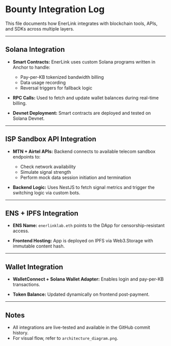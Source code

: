 #  Bounty Integration Log

This file documents how EnerLink integrates with blockchain tools, APIs, and SDKs across multiple layers.

---

##  Solana Integration

- **Smart Contracts:** EnerLink uses custom Solana programs written in Anchor to handle:
  - Pay-per-KB tokenized bandwidth billing
  - Data usage recording
  - Reversal triggers for fallback logic

- **RPC Calls:** Used to fetch and update wallet balances during real-time billing.

- **Devnet Deployment:** Smart contracts are deployed and tested on Solana Devnet.

---

##  ISP Sandbox API Integration

- **MTN + Airtel APIs:** Backend connects to available telecom sandbox endpoints to:
  - Check network availability
  - Simulate signal strength
  - Perform mock data session initiation and termination

- **Backend Logic:** Uses NestJS to fetch signal metrics and trigger the switching logic via custom bots.

---

##  ENS + IPFS Integration

- **ENS Name:** `enerlinklab.eth` points to the DApp for censorship-resistant access.

- **Frontend Hosting:** App is deployed on IPFS via Web3.Storage with immutable content hash.

---

##  Wallet Integration

- **WalletConnect + Solana Wallet Adapter:** Enables login and pay-per-KB transactions.

- **Token Balance:** Updated dynamically on frontend post-payment.

---

##  Notes

- All integrations are live-tested and available in the GitHub commit history.
- For visual flow, refer to `architecture_diagram.png`.
  
